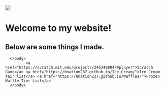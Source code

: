<!doctype html>
  <html lang="en">
       <head>
           <meta charset="utf-8">
           <title>Frozen Waffle Tier List</title>
       </head>
       <body>
           <img src="images/lamp.jpg">
           <h1>
              Welcome to my website!
          </h1>
          <h2>
             Below are some things I made.
          </h2>
          
      </body>
             <a href="https://scratch.mit.edu/projects/246340804/#player">Scratch Game</a> <a href="https://hnation237.github.io/Ice-Cream/">Ice Cream teir list</a> <a href="https://hnation237.github.io/Waffles/">Frozen Waffle Tier List</a>
      </body>
  </html>
  </html>
  <html>
<html>
<body background="images/pokemon.jpg">
</body>
</html> 
  
